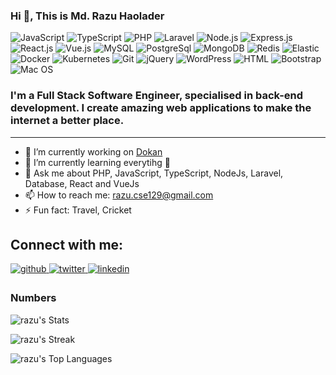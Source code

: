 ### Hi 👋, This is Md. Razu Haolader

![JavaScript](https://img.shields.io/badge/JavaScript-F7DF1E?style=flat-square&logo=javascript&logoColor=black)
![TypeScript](https://img.shields.io/badge/TypeScript-007ACC?style=flat-square&logo=typescript&logoColor=white)
![PHP](https://img.shields.io/badge/PHP-777BB4?style=flat-square&logo=php&logoColor=white)
![Laravel](https://img.shields.io/badge/Laravel-FF2D20?style=flat-square&logo=laravel&logoColor=white)
![Node.js](https://img.shields.io/badge/Node.js-43853D?style=flat-square&logo=node.js&logoColor=white)
![Express.js](https://img.shields.io/badge/Express.js-38B2AC?style=flat-square&logo=express&logoColor=white)
![React.js](https://img.shields.io/badge/React.js-0081CB?style=flat-square&logo=react&logoColor=61DAFB)
![Vue.js](https://img.shields.io/badge/Vue.js-35495E?style=flat-square&logo=vue.js&logoColor=4FC08D)
![MySQL](https://img.shields.io/badge/MySQL-005C84?style=flat-square&logo=mysql&logoColor=white)
![PostgreSql](https://img.shields.io/badge/PostgreSql-0769AD?style=flat-square&logo=postgresql&logoColor=white)
![MongoDB](https://img.shields.io/badge/MongoDB-35495E?style=flat-square&logo=mongodb&logoColor=4FC08D)
![Redis](https://img.shields.io/badge/redis-%23DD0031.svg?&style=flat-square&logo=redis&logoColor=white)
![Elastic](https://img.shields.io/badge/Elastic-0CC1F3?style=flat-square&logo=Elastic&logoColor=white)
![Docker](https://img.shields.io/badge/Docker-0CC1F3?style=flat-square&logo=docker&logoColor=white)
![Kubernetes](https://img.shields.io/badge/Kubernetes-0769AD?style=flat-square&logo=docker&logoColor=white)
![Git](https://img.shields.io/badge/Git-f03c2d?style=flat-square&logo=git&logoColor=white)
![jQuery](https://img.shields.io/badge/jQuery-0769AD?style=flat-square&logo=jquery&logoColor=white)
![WordPress](https://img.shields.io/badge/Wordpress-21759B?style=flat-square&logo=wordpress&logoColor=white)
![HTML](https://img.shields.io/badge/HTML5-E34F26?style=flat-square&logo=html5&logoColor=white)
![Bootstrap](https://img.shields.io/badge/Bootstrap-563D7C?style=flat-square&logo=bootstrap&logoColor=white)
![Mac OS](https://img.shields.io/badge/macOS-000000?style=flat-square&logo=apple&logoColor=white)

### I'm a Full Stack Software Engineer, specialised in back-end development. I create amazing web applications to make the internet a better place.

---

- 🔭 I’m currently working on [Dokan](https://dokan.co)
- 🌱 I’m currently learning everytihg 🤣
- 💬 Ask me about PHP, JavaScript, TypeScript, NodeJs, Laravel, Database, React and VueJs
- 📫 How to reach me: razu.cse129@gmail.com
- ⚡ Fun fact: Travel, Cricket

## Connect with me:

<div align="left">
<a href="https://github.com/Md-Razu-Haolader" target="_blank">
<img src=https://img.shields.io/badge/github-%2324292e.svg?&style=for-the-badge&logo=github&logoColor=white alt=github style="margin-bottom: 5px;" />
</a>
<a href="https://twitter.com/razudotme" target="_blank">
<img src=https://img.shields.io/badge/twitter-%2300acee.svg?&style=for-the-badge&logo=twitter&logoColor=white alt=twitter style="margin-bottom: 5px;" />
</a>
<a href="https://bd.linkedin.com/in/md-razu-haolader" target="_blank">
<img src=https://img.shields.io/badge/linkedin-%231E77B5.svg?&style=for-the-badge&logo=linkedin&logoColor=white alt=linkedin style="margin-bottom: 5px;" />
</a>
</div>

### Numbers

![razu's Stats](https://github-readme-stats.vercel.app/api?username=Md-Razu-Haolader&theme=darcula&show_icons=true&hide_border=true&count_private=true)

![razu's Streak](https://github-readme-streak-stats.herokuapp.com/?user=Md-Razu-Haolader&theme=darcula&hide_border=true)

![razu's Top Languages](https://github-readme-stats.vercel.app/api/top-langs/?username=Md-Razu-Haolader&theme=darcula&show_icons=true&hide_border=true&layout=compact)
